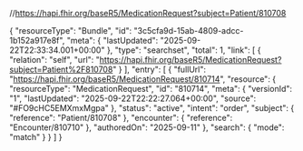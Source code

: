 //https://hapi.fhir.org/baseR5/MedicationRequest?subject=Patient/810708

{
    "resourceType": "Bundle",
    "id": "3c5cfa9d-15ab-4809-adcc-1b152a917e8f",
    "meta": {
        "lastUpdated": "2025-09-22T22:33:34.001+00:00"
    },
    "type": "searchset",
    "total": 1,
    "link": [
        {
            "relation": "self",
            "url": "https://hapi.fhir.org/baseR5/MedicationRequest?subject=Patient%2F810708"
        }
    ],
    "entry": [
        {
            "fullUrl": "https://hapi.fhir.org/baseR5/MedicationRequest/810714",
            "resource": {
                "resourceType": "MedicationRequest",
                "id": "810714",
                "meta": {
                    "versionId": "1",
                    "lastUpdated": "2025-09-22T22:22:27.064+00:00",
                    "source": "#FO9cHC5EMXmxMgpa"
                },
                "status": "active",
                "intent": "order",
                "subject": {
                    "reference": "Patient/810708"
                },
                "encounter": {
                    "reference": "Encounter/810710"
                },
                "authoredOn": "2025-09-11"
            },
            "search": {
                "mode": "match"
            }
        }
    ]
}
